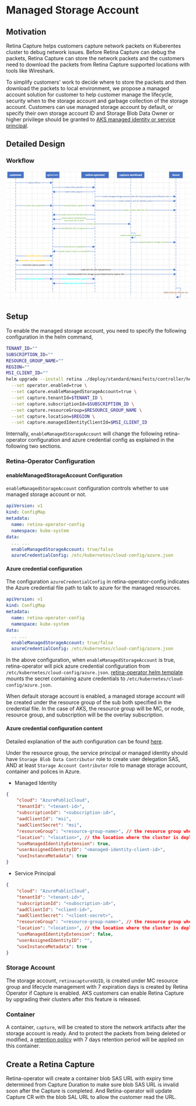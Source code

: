 # Managed Storage Account

## Motivation

Retina Capture helps customers capture network packets on Kuberentes cluster to debug network issues. Before Retina Capture can debug the packets, Retina Capture can store the network packets and the customers need to download the packets from Retina Capture supported locations with tools like Wireshark.

To simplify customers' work to decide where to store the packets and then download the packets to local environment, we propose a managed account solution for customer to help customer manage the lifecycle, security when to the storage account and garbage collection of the storage account. Customers can use managed storage account by default, or specify their own storage account ID and Storage Blob Data Owner or higher privilege should be granted to [AKS managed identity or service principal](https://learn.microsoft.com/en-us/azure/aks/use-managed-identity).

## Detailed Design

### Workflow

![Workflow of Retina Capture without managed storage account](img/capture-managed-storage-account.png "Workflow of Retina Capture without managed storage account")

## Setup

To enable the managed storage account, you need to specify the following configuration in the helm command,

```bash
TENANT_ID=""
SUBSCRIPTION_ID=""
RESOURCE_GROUP_NAME=""
REGION=""
MSI_CLIENT_ID=""
helm upgrade --install retina ./deploy/standard/manifests/controller/helm/retina/ \
  --set operator.enabled=true \
  --set capture.enableManagedStorageAccount=true \
  --set capture.tenantId=$TENANT_ID \
  --set capture.subscriptionId=$SUBSCRIPTION_ID \
  --set capture.resourceGroup=$RESOURCE_GROUP_NAME \
  --set capture.location=$REGION \
  --set capture.managedIdentityClientId=$MSI_CLIENT_ID
```

Internally, `enableManagedStorageAccount` will change the following retina-operator configuration and azure credential config as explained in the following two sections.

### Retina-Operator Configuration

#### enableManagedStorageAccount Configuration

`enableManagedStorageAccount` configuration controls whether to use managed storage account or not.

```yaml
apiVersion: v1
kind: ConfigMap
metadata:
  name: retina-operator-config
  namespace: kube-system
data:
  ... ...
  enableManagedStorageAccount: true/false
  azureCredentialConfig: /etc/kubernetes/cloud-config/azure.json
```

#### Azure credential configuration

The configuration `azureCredentialConfig` in retina-operator-config indicates the Azure credential file path to talk to azure for the managed resources.

```yaml
apiVersion: v1
kind: ConfigMap
metadata:
  name: retina-operator-config
  namespace: kube-system
data:
  .. ...
  enableManagedStorageAccount: true/false
  azureCredentialConfig: /etc/kubernetes/cloud-config/azure.json
```

In the above configuration, when `enableManagedStorageAccount` is true, retina-operator will pick azure credential configuration from `/etc/kubernetes/cloud-config/azure.json`. [retina-operator helm template](https://github.com/microsoft/retina/blob/main/deploy/standard/manifests/controller/helm/retina/templates/operator.yaml) mounts the secret containing azure credentials to `/etc/kubernetes/cloud-config/azure.json`.

When default storage account is enabled, a managed storage account will be created under the resource group of the sub both specified in the credential file.
In the case of AKS, the resource group will be MC, or node, resource group, and subscription will be the overlay subscription.

#### Azure credential configuration content

Detailed explanation of the auth configuration can be found [here](https://github.com/kubernetes-sigs/cloud-provider-azure/blob/0556803/pkg/azclient/auth_conf.go).

Under the resource group, the service principal or managed identity should have `Storage Blob Data Contributor` role to create user delegation SAS, AND at least `Storage Account Contributor` role to manage storage account, container and polices in Azure.

- Managed Identity

```json
{
    "cloud": "AzurePublicCloud",
    "tenantId": "<tenant-id>",
    "subscriptionId": "<subscription-id>",
    "aadClientId": "msi",
    "aadClientSecret": "msi",
    "resourceGroup": "<resource-group-name>", // the resource group where the cluster is deployed in
    "location": "<location>", // the location where the cluster is deployed in
    "useManagedIdentityExtension": true,
    "userAssignedIdentityID": "<managed-identity-client-id>",
    "useInstanceMetadata": true
}
```

- Service Principal

```json
{
    "cloud": "AzurePublicCloud",
    "tenantId": "<tenant-id>",
    "subscriptionId": "<subscription-id>",
    "aadClientId": "<client-id>",
    "aadClientSecret": "<client-secret>",
    "resourceGroup": "<resource-group-name>", // the resource group where the cluster is deployed in
    "location": "<location>", // the location where the cluster is deployed in
    "useManagedIdentityExtension": false,
    "userAssignedIdentityID": "",
    "useInstanceMetadata": true
}
```

### Storage Account

The storage account, `retinacaptureUUID`, is created under MC resource group and lifecycle management with 7 expiration days is created by Retina Operator if Capture is enabled. AKS customers can enable Retina Capture by upgrading their clusters after this feature is released.

### Container

A container, `capture`, will be created to store the network artifacts after the storage account is ready. And to protect the packets from being deleted or modified, a [retention policy](https://learn.microsoft.com/en-us/azure/storage/blobs/immutable-storage-overview) with 7 days retention period will be applied on this container.

## Create a Retina Capture

Retina-operator will create a container blob SAS URL with expiry time determined from Capture Duration to make sure blob SAS URL is invalid soon after the Capture is completed.
And Retina-operator will update Capture CR with the blob SAL URL to allow the customer read the URL.
